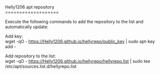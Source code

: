 Helly1206 apt repository<br>
===================<br>

Execute the following commands to add the repository to the list and automatically update:<br>

Add key:<br>
wget -qO - https://Helly1206.github.io/hellyrepo/public_key | sudo apt-key add -<br>

Add repository to the list:<br>
wget -qO - https://Helly1206.github.io/hellyrepo/hellyrepo.list | sudo tee /etc/apt/sources.list.d/hellyrepo.list<br>